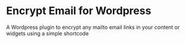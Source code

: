Encrypt Email for Wordpress
=============

A Wordpress plugin to encrypt any mailto email links in your content or widgets using a simple shortcode
